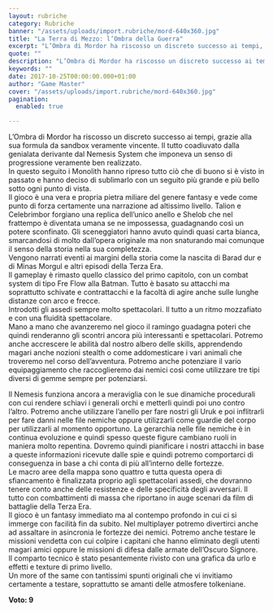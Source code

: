 ```yaml
---
layout: rubriche
category: Rubriche
banner: "/assets/uploads/import.rubriche/mord-640x360.jpg"
title: "La Terra di Mezzo: l’Ombra della Guerra"
excerpt: "L’Ombra di Mordor ha riscosso un discreto successo ai tempi, grazie alla sua formula da sandbox veramente vincente. Il tutto coadiuvato dalla genialata derivante dal Nemesis System che imponeva un senso di progressione veramente ben realizzato. In questo seguito i Monolith hanno ripreso tutto ciò che di buono si è visto in passato e hanno [&hellip"
quote: ""
description: "L’Ombra di Mordor ha riscosso un discreto successo ai tempi, grazie alla sua formula da sandbox veramente vincente. Il tutto coadiuvato dalla genialata derivante dal Nemesis System che imponeva un senso di progressione veramente ben realizzato. In questo seguito i Monolith hanno ripreso tutto ciò che di buono si è visto in passato e hanno [&hellip"
keywords: ""
date: 2017-10-25T00:00:00.000+01:00
author: "Game Master"
cover: "/assets/uploads/import.rubriche/mord-640x360.jpg"
pagination:
  enabled: true

---
```


L’Ombra di Mordor ha riscosso un discreto successo ai tempi, grazie alla sua formula da sandbox veramente vincente. Il tutto coadiuvato dalla genialata derivante dal Nemesis System che imponeva un senso di progressione veramente ben realizzato.  
In questo seguito i Monolith hanno ripreso tutto ciò che di buono si è visto in passato e hanno deciso di sublimarlo con un seguito più grande e più bello sotto ogni punto di vista.  
Il gioco è una vera e propria pietra miliare del genere fantasy e vede come punto di forza certamente una narrazione ad altissimo livello. Talion e Celebrimbor forgiano una replica dell’unico anello e Shelob che nel frattempo è diventata umana se ne impossessa, guadagnando così un potere sconfinato. Gli sceneggiatori hanno avuto quindi quasi carta bianca, smarcandosi di molto dall’opera originale ma non snaturando mai comunque il senso della storia nella sua completezza.  
Vengono narrati eventi ai margini della storia come la nascita di Barad dur e di Minas Morgul e altri episodi della Terza Era.  
Il gameplay è rimasto quello classico del primo capitolo, con un combat system di tipo Fre Flow alla Batman. Tutto è basato su attacchi ma soprattutto schivate e contrattacchi e la facoltà di agire anche sulle lunghe distanze con arco e frecce.  
Introdotti gli assedi sempre molto spettacolari. Il tutto a un ritmo mozzafiato e con una fluidità spettacolare.  
Mano a mano che avanzeremo nel gioco il ramingo guadagna poteri che quindi renderanno gli scontri ancora più interessanti e spettacolari. Potremo anche accrescere le abilità dal nostro albero delle skills, apprendendo magari anche nozioni stealth o come addomesticare i vari animali che troveremo nel corso dell’avventura. Potremo anche potenziare il vario equipaggiamento che raccoglieremo dai nemici così come utilizzare tre tipi diversi di gemme sempre per potenziarsi.

Il Nemesis funziona ancora a meraviglia con le sue dinamiche procedurali con cui rendere schiavi i generali orchi e metterli quindi poi uno contro l’altro. Potremo anche utilizzare l’anello per fare nostri gli Uruk e poi inflitrarli per fare danni nelle file nemiche oppure utilizzarli come guardie del corpo per utilizzarli al momento opportuno. La gerarchia nelle file nemiche è in continua evoluzione e quindi spesso queste figure cambiano ruoli in maniera molto repentina. Dovremo quindi pianificare i nostri attacchi in base a queste informazioni ricevute dalle spie e quindi potremo comportarci di conseguenza in base a chi conta di più all’interno delle fortezze.  
Le macro aree della mappa sono quattro e tutta questa opera di sfiancamento è finalizzata proprio agli spettacolari assedi, che dovranno tenere conto anche delle resistenze e delle specificità degli avversari. Il tutto con combattimenti di massa che riportano in auge scenari da film di battaglie della Terza Era.  
Il gioco è un fantasy immediato ma al contempo profondo in cui ci si immerge con facilità fin da subito. Nel multiplayer potremo divertirci anche ad assaltare in asincronia le fortezze dei nemici. Potremo anche testare le missioni vendetta con cui colpire i capitani che hanno eliminato degli utenti magari amici oppure le missioni di difesa dalle armate dell’Oscuro Signore.  
Il comparto tecnico è stato pesantemente rivisto con una grafica da urlo e effetti e texture di primo livello.  
Un more of the same con tantissimi spunti originali che vi invitiamo certamente a testare, soprattutto se amanti delle atmosfere tolkeniane.

**Voto: 9**